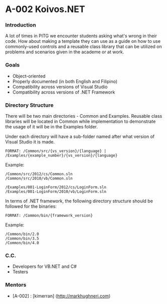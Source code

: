 # A-002 Koivos.NET   

### Introduction

A lot of times in PITG we encounter students asking what's wrong in their code.
How about making a template they can use as a guide on how to use commonly-used controls 
and a reusable class library that can be utilized on problems and scenarios given in the academe or at work.

### Goals

* Object-oriented
* Properly documented (in both English and Filipino)
* Compatibility across versions of Visual Studio
* Compatibility across versions of .NET Framework

### Directory Structure

There will be two main directories - Common and Examples. Reusable class libraries will be located in Common
while implementation to demonstrate the usage of it will be in the Examples folder.

Under each directory will have a sub-folder named after what version of Visual Studio it is made.
```
FORMAT: /Common/src/{vs_version}/{language} | /Examples/{example_number}/{vs_version}/{language}
```

Example:
```
/Common/src/2012/cs/Common.sln
/Common/src/2010/vb/Common.sln

/Examples/001-LoginForm/2012/cs/LoginForm.sln
/Examples/001-LoginForm/2010/vb/LoginForm.sln
```

In terms of .NET framework, the following directory structure should be followed for the binaries:
```
FORMAT: /Common/bin/{framework_version}
```

Example:
```
/Common/bin/2.0
/Common/bin/3.5
/Common/bin/4.0
```

### C.C.

* Developers for VB.NET and C#
* Testers

### Mentors
* \[A-002\] : [kimerran] (http://markhughneri.com)

